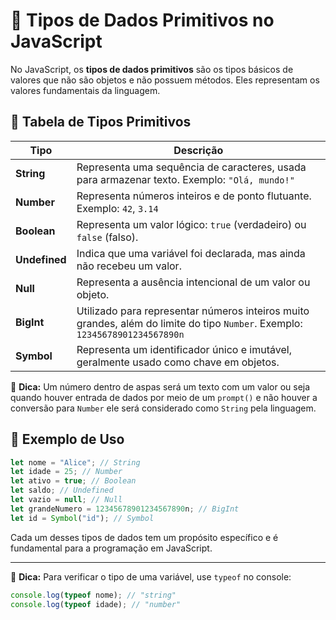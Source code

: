 # 📌 Tipos de Dados Primitivos no JavaScript

No JavaScript, os **tipos de dados primitivos** são os tipos básicos de valores que não são objetos e não possuem métodos. Eles representam os valores fundamentais da linguagem.

## 📝 Tabela de Tipos Primitivos

| Tipo        | Descrição |
|------------|-----------|
| **String** | Representa uma sequência de caracteres, usada para armazenar texto. Exemplo: `"Olá, mundo!"` |
| **Number** | Representa números inteiros e de ponto flutuante. Exemplo: `42`, `3.14` |
| **Boolean** | Representa um valor lógico: `true` (verdadeiro) ou `false` (falso). |
| **Undefined** | Indica que uma variável foi declarada, mas ainda não recebeu um valor. |
| **Null** | Representa a ausência intencional de um valor ou objeto. |
| **BigInt** | Utilizado para representar números inteiros muito grandes, além do limite do tipo `Number`. Exemplo: `12345678901234567890n` |
| **Symbol** | Representa um identificador único e imutável, geralmente usado como chave em objetos. |

📌 **Dica:** Um número dentro de aspas será um texto com um valor ou seja quando houver entrada de dados por meio de um `prompt()` e não houver a conversão para `Number` ele será considerado como `String` pela linguagem.

## 🎯 Exemplo de Uso

```javascript
let nome = "Alice"; // String
let idade = 25; // Number
let ativo = true; // Boolean
let saldo; // Undefined
let vazio = null; // Null
let grandeNumero = 12345678901234567890n; // BigInt
let id = Symbol("id"); // Symbol
```

Cada um desses tipos de dados tem um propósito específico e é fundamental para a programação em JavaScript.

---
📌 **Dica:** Para verificar o tipo de uma variável, use `typeof` no console:

```javascript
console.log(typeof nome); // "string"
console.log(typeof idade); // "number"
```

